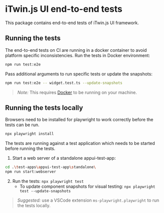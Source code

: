 # iTwin.js UI end-to-end tests

This package contains end-to-end tests of iTwin.js UI framework.

## Running the tests

The end-to-end tests on CI are running in a docker container to avoid platform specific inconsistencies. Run the tests in Docker environment:

```sh
npm run test:e2e
```

Pass additional arguments to run specific tests or update the snapshots:

```sh
npm run test:e2e -- widget.test.ts --update-snapshots
```

> _Note:_ This requires [Docker](https://www.docker.com/) to be running on your machine.

## Running the tests locally

Browsers need to be installed for playwright to work correctly before the tests can be run.

```sh
npx playwright install
```

The tests are running against a test application which needs to be started before running the tests.

1. Start a web server of a standalone appui-test-app:

```sh
cd .\test-apps\appui-test-app\standalone\
npm run start:webserver
```

2. Run the tests: `npx playwright test`
   - To update component snapshots for visual testing: `npx playwright test --update-snapshots`

> _Suggested:_ use a VSCode extension `ms-playwright.playwright` to run the tests locally.
